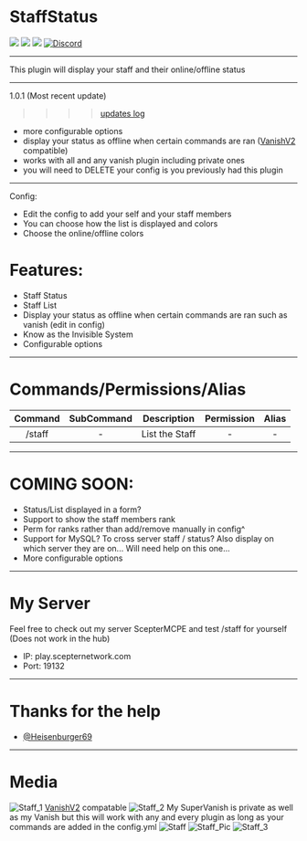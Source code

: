 # StaffStatus

[![](https://poggit.pmmp.io/shield.state/StaffStatus)](https://poggit.pmmp.io/p/StaffStatus)
[![](https://poggit.pmmp.io/shield.dl.total/StaffStatus)](https://poggit.pmmp.io/p/StaffStatus)
[![](https://poggit.pmmp.io/shield.dl/StaffStatus)](https://poggit.pmmp.io/p/StaffStatus)
[![Discord](https://img.shields.io/discord/574515541407039511?color=informational&label=discord)](https://discord.gg/9rMhGaF)

----------

This plugin will display your staff and their online/offline status

----------

1.0.1 (Most recent update)
>>>> [updates log](https://github.com/jaylac2000/StaffStatus/blob/master/updates/updates.md)
- more configurable options
- display your status as offline when certain commands are ran ([VanishV2](https://poggit.pmmp.io/p/VanishV2) compatible)
- works with all and any vanish plugin including private ones
- you will need to DELETE your config is you previously had this plugin

----------

Config:
- Edit the config to add your self and your staff members
- You can choose how the list is displayed and colors
- Choose the online/offline colors

# Features:

- Staff Status
- Staff List
- Display your status as offline when certain commands are ran such as vanish (edit in config)
- Know as the Invisible System
- Configurable options

----------

# Commands/Permissions/Alias

|Command|SubCommand|Description|Permission|Alias|
|:---:|:---:|:---:|:---:|:---:|
|/staff|-|List the Staff|-|-|

----------

# COMING SOON:

- Status/List displayed in a form?
- Support to show the staff members rank
- Perm for ranks rather than add/remove manually in config^
- Support for MySQL? To cross server staff / status? Also display on which server they are on... Will need help on this one...
- More configurable options

----------

# My Server

Feel free to check out my server ScepterMCPE and test /staff for yourself (Does not work in the hub)

- IP: play.scepternetwork.com
- Port: 19132

----------

# Thanks for the help

- [@Heisenburger69](https://github.com/Heisenburger69)

----------

# Media

![Staff_1](https://user-images.githubusercontent.com/53111006/92403647-dfc86380-f0ff-11ea-8315-4d7e8b59f2c2.png)
[VanishV2](https://poggit.pmmp.io/p/VanishV2) compatable
![Staff_2](https://user-images.githubusercontent.com/53111006/92403651-e1922700-f0ff-11ea-9d35-af820e1fe9fc.png)
My SuperVanish is private as well as my Vanish but this will work with any and every plugin as long as your commands are added in the config.yml
![Staff](https://user-images.githubusercontent.com/53111006/92407698-4f8f1c00-f109-11ea-8930-260da43de6ac.png)
![Staff_Pic](https://user-images.githubusercontent.com/53111006/92407705-51f17600-f109-11ea-9543-6c77df2ed7d4.png)
![Staff_3](https://user-images.githubusercontent.com/53111006/92403655-e35bea80-f0ff-11ea-9c69-0e49d1e7adbf.png)
